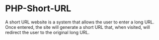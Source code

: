 # PHP-Short-URL
A short URL website is a system that allows the user to enter a long URL. Once entered, the site will generate a short URL that, when visited, will redirect the user to the original long URL.
